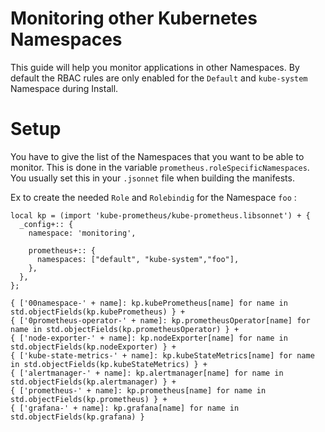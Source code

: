 # Monitoring other Kubernetes Namespaces
This guide will help you monitor applications in other Namespaces. By default the RBAC rules are only enabled for the `Default` and `kube-system` Namespace during Install.

# Setup
You have to give the list of the Namespaces that you want to be able to monitor.
This is done in the variable `prometheus.roleSpecificNamespaces`. You usually set this in your `.jsonnet` file when building the manifests.

Ex to create the needed `Role` and `Rolebindig` for the Namespace `foo` : 
```
local kp = (import 'kube-prometheus/kube-prometheus.libsonnet') + {
  _config+:: {
    namespace: 'monitoring',

    prometheus+:: {
      namespaces: ["default", "kube-system","foo"],
    },
  },
};
 
{ ['00namespace-' + name]: kp.kubePrometheus[name] for name in std.objectFields(kp.kubePrometheus) } +
{ ['0prometheus-operator-' + name]: kp.prometheusOperator[name] for name in std.objectFields(kp.prometheusOperator) } +
{ ['node-exporter-' + name]: kp.nodeExporter[name] for name in std.objectFields(kp.nodeExporter) } +
{ ['kube-state-metrics-' + name]: kp.kubeStateMetrics[name] for name in std.objectFields(kp.kubeStateMetrics) } +
{ ['alertmanager-' + name]: kp.alertmanager[name] for name in std.objectFields(kp.alertmanager) } +
{ ['prometheus-' + name]: kp.prometheus[name] for name in std.objectFields(kp.prometheus) } +
{ ['grafana-' + name]: kp.grafana[name] for name in std.objectFields(kp.grafana) }

```
